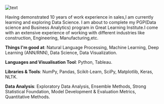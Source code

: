 ![text](https://user-images.githubusercontent.com/72591613/119397539-e4679300-bcf3-11eb-9fea-a7a49fb6b51f.gif)




Having demonstrated 10 years of work experience in sales,I am currently learning and exploring Data Science. I am about to complete my PGP(Data science and Business Analytics) program in Great Learning Institute.I come with an extensive experience of working with different industries like construction, Engineering, Manufacturing,etc.



**Things I'm good at**: Natural Language Processing, Machine Learning, Deep Learning (ANN/RNN), Data Science, Data Visualization.

**Languages and Visualisation Tool**: Python, Tableau.

**Libraries & Tools**: NumPy, Pandas, Scikit-Learn, SciPy, Matplotlib, Keras, NLTK.

**Data Analysis**: Exploratory Data Analysis, Ensemble Methods, Strong Statistical Foundation, Model Development & Evaluation Metrics, Quantitative Methods.

    
